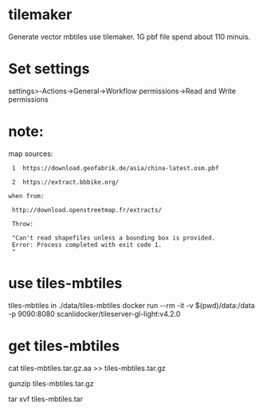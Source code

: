 # tilemaker
Generate vector mbtiles use tilemaker.   1G pbf file spend about 110 minuis.
# Set settings
settings>-Actions->General->Workflow permissions->Read and Write permissions
# note:
   map sources:
   
     1  https://download.geofabrik.de/asia/china-latest.osm.pbf
     
     2  https://extract.bbbike.org/
     
    when from:
    
     http://download.openstreetmap.fr/extracts/
     
     Throw:
     
     "Can't read shapefiles unless a bounding box is provided.
     Error: Process completed with exit code 1.
     "
# use tiles-mbtiles
 tiles-mbtiles in ./data/tiles-mbtiles
 docker run --rm -it -v $(pwd)/data:/data -p 9090:8080 scanlidocker/tileserver-gl-light:v4.2.0 
 

# get tiles-mbtiles
cat tiles-mbtiles.tar.gz.aa >> tiles-mbtiles.tar.gz

gunzip tiles-mbtiles.tar.gz

tar xvf tiles-mbtiles.tar
